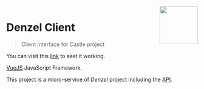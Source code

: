  <img src="http://iconshow.me/media/images/Mixed/small-n-flat-icon/png/512/movie.png" align="right" width="100">

# Denzel Client
> Client interface for Castle project

You can visit this [link](https://denzel-client.netlify.com/) to seet it working.


[VueJS](https://vuejs.org/) JavaScript Framework.  

This project is a micro-service of _Denzel_ project including the [API](https://github.com/quelhasu/denzel-movie-api).
